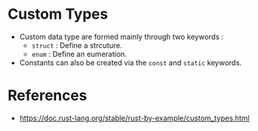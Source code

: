 # Custom Types
* Custom data type are formed mainly through two keywords :
	* `struct` : Define a strcuture.
	* `enum` : Define an eumeration.
* Constants can also be created via the `const` and `static` keywords.
# References
* https://doc.rust-lang.org/stable/rust-by-example/custom_types.html
